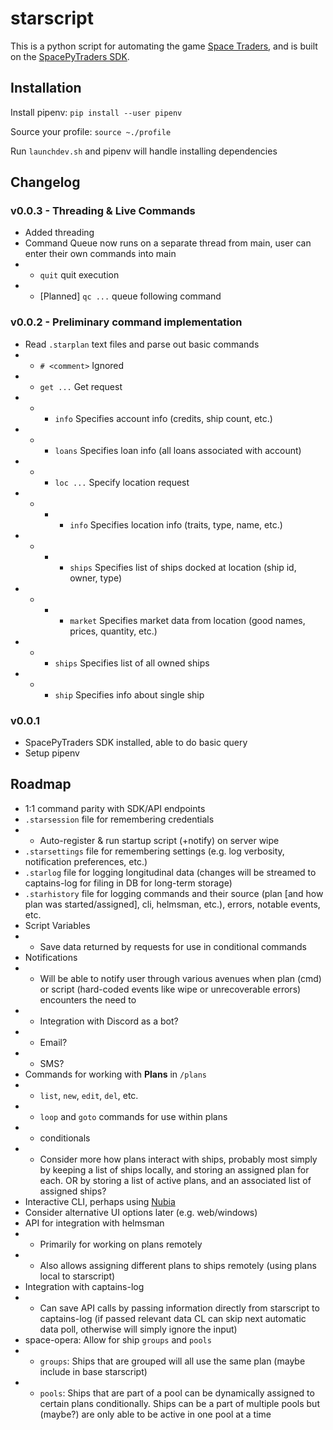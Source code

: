 # starscript

This is a python script for automating the game [Space Traders](https://spacetraders.io), and is built on the [SpacePyTraders SDK](https://github.com/ZacHooper/spacePyTraders).

## Installation

Install pipenv: `pip install --user pipenv`

Source your profile: `source ~./profile`

Run `launchdev.sh` and pipenv will handle installing dependencies

## Changelog

### v0.0.3 - Threading & Live Commands

- Added threading
- Command Queue now runs on a separate thread from main, user can enter their own commands into main
- - `quit` quit execution
- - \[Planned] `qc ...` queue following command

### v0.0.2 - Preliminary command implementation

- Read `.starplan` text files and parse out basic commands
- - `# <comment>` Ignored
- - `get ...` Get request
- - - `info` Specifies account info (credits, ship count, etc.)
- - - `loans` Specifies loan info (all loans associated with account)
- - - `loc ...` Specify location request
- - - - `info` Specifies location info (traits, type, name, etc.)
- - - - `ships` Specifies list of ships docked at location (ship id, owner, type)
- - - - `market` Specifies market data from location (good names, prices, quantity, etc.)
- - - `ships` Specifies list of all owned ships
- - - `ship` Specifies info about single ship

### v0.0.1

- SpacePyTraders SDK installed, able to do basic query
- Setup pipenv

## Roadmap

- 1:1 command parity with SDK/API endpoints
- `.starsession` file for remembering credentials
- - Auto-register & run startup script (+notify) on server wipe
- `.starsettings` file for remembering settings (e.g. log verbosity, notification preferences, etc.)
- `.starlog` file for logging longitudinal data (changes will be streamed to captains-log for filing in DB for long-term storage)
- `.starhistory` file for logging commands and their source (plan \[and how plan was started/assigned], cli, helmsman, etc.), errors, notable events, etc.
- Script Variables
- - Save data returned by requests for use in conditional commands
- Notifications
- - Will be able to notify user through various avenues when plan (cmd) or script (hard-coded events like wipe or unrecoverable errors) encounters the need to
- - Integration with Discord as a bot?
- - Email?
- - SMS?
- Commands for working with **Plans** in `/plans`
- - `list`, `new`, `edit`, `del`, etc.
- - `loop` and `goto` commands for use within plans
- - conditionals
- - Consider more how plans interact with ships, probably most simply by keeping a list of ships locally, and storing an assigned plan for each. OR by storing a list of active plans, and an associated list of assigned ships?
- Interactive CLI, perhaps using [Nubia](https://github.com/facebookincubator/python-nubia)
- Consider alternative UI options later (e.g. web/windows)
- API for integration with helmsman
- - Primarily for working on plans remotely
- - Also allows assigning different plans to ships remotely (using plans local to starscript)
- Integration with captains-log
- - Can save API calls by passing information directly from starscript to captains-log (if passed relevant data CL can skip next automatic data poll, otherwise will simply ignore the input)
- space-opera: Allow for ship `groups` and `pools`
- - `groups`: Ships that are grouped will all use the same plan (maybe include in base starscript)
- - `pools`: Ships that are part of a pool can be dynamically assigned to certain plans conditionally. Ships can be a part of multiple pools but (maybe?) are only able to be active in one pool at a time
